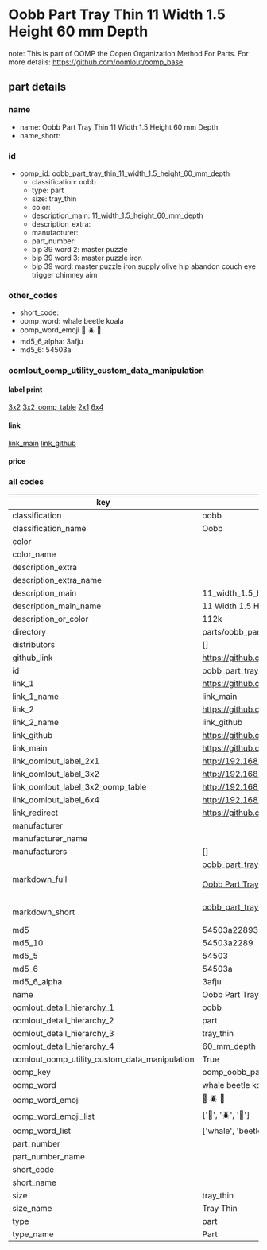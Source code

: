 # Oobb Part Tray Thin 11 Width 1.5 Height 60 mm Depth  

note: This is part of OOMP the Oopen Organization Method For Parts. For more details: https://github.com/oomlout/oomp_base

##  part details
  







### name
* name: Oobb Part Tray Thin 11 Width 1.5 Height 60 mm Depth
* name_short: 
### id
* oomp_id: oobb_part_tray_thin_11_width_1.5_height_60_mm_depth
  * classification: oobb
  * type: part
  * size: tray_thin
  * color: 
  * description_main: 11_width_1.5_height_60_mm_depth
  * description_extra: 
  * manufacturer: 
  * part_number: 
  * bip 39 word 2: master puzzle
  * bip 39 word 3: master puzzle iron
  * bip 39 word: master puzzle iron supply olive hip abandon couch eye trigger chimney aim

### other_codes
* short_code: 
* oomp_word: whale beetle koala
* oomp_word_emoji :whale: :beetle: :koala:
* md5_6_alpha: 3afju
* md5_6: 54503a






### oomlout_oomp_utility_custom_data_manipulation
#### label print
[3x2](http://192.168.1.245:1112/?label=oomp%203afju)
[3x2_oomp_table](http://192.168.1.108:1112/?label=oomp%203afju)
[2x1](http://192.168.1.242:1112/?label=oomp%203afju)
[6x4](http://192.168.1.55:1112/?label=oomp%203afju)    

#### link

[link_main](https://github.com/oomlout/oomlout_oomp_version_1_messy/tree/main/parts/oobb_part_tray_thin_11_width_1.5_height_60_mm_depth) [link_github](https://github.com/oomlout/oomlout_oomp_version_1_messy/tree/main/parts/oobb_part_tray_thin_11_width_1.5_height_60_mm_depth)                             

#### price







### all codes 
| key | value |  
| --- | --- |  
| classification | oobb |  
| classification_name | Oobb |  
| color |  |  
| color_name |  |  
| description_extra |  |  
| description_extra_name |  |  
| description_main | 11_width_1.5_height_60_mm_depth |  
| description_main_name | 11 Width 1.5 Height 60 mm Depth |  
| description_or_color | 112k |  
| directory | parts/oobb_part_tray_thin_11_width_1.5_height_60_mm_depth |  
| distributors | [] |  
| github_link | https://github.com/oomlout/oomlout_oomp_part_src/tree/main/parts/oobb_part_tray_thin_11_width_1.5_height_60_mm_depth |  
| id | oobb_part_tray_thin_11_width_1.5_height_60_mm_depth |  
| link_1 | https://github.com/oomlout/oomlout_oomp_version_1_messy/tree/main/parts/oobb_part_tray_thin_11_width_1.5_height_60_mm_depth |  
| link_1_name | link_main |  
| link_2 | https://github.com/oomlout/oomlout_oomp_version_1_messy/tree/main/parts/oobb_part_tray_thin_11_width_1.5_height_60_mm_depth |  
| link_2_name | link_github |  
| link_github | https://github.com/oomlout/oomlout_oomp_version_1_messy/tree/main/parts/oobb_part_tray_thin_11_width_1.5_height_60_mm_depth |  
| link_main | https://github.com/oomlout/oomlout_oomp_version_1_messy/tree/main/parts/oobb_part_tray_thin_11_width_1.5_height_60_mm_depth |  
| link_oomlout_label_2x1 | http://192.168.1.242:1112/?label=oomp%203afju |  
| link_oomlout_label_3x2 | http://192.168.1.245:1112/?label=oomp%203afju |  
| link_oomlout_label_3x2_oomp_table | http://192.168.1.108:1112/?label=oomp%203afju |  
| link_oomlout_label_6x4 | http://192.168.1.55:1112/?label=oomp%203afju |  
| link_redirect | https://github.com/oomlout/oomlout_oomp_version_1_messy/tree/main/parts/oobb_part_tray_thin_11_width_1.5_height_60_mm_depth |  
| manufacturer |  |  
| manufacturer_name |  |  
| manufacturers | [] |  
| markdown_full | [oobb_part_tray_thin_11_width_1.5_height_60_mm_depth](none)<br>[](none)<br>[Oobb Part Tray Thin 11 Width 1.5 Height 60 Mm Depth](none)<br><br> |  
| markdown_short | [oobb_part_tray_thin_11_width_1.5_height_60_mm_depth](none)<br><br> |  
| md5 | 54503a228930e001afcd1d9cecabbc45 |  
| md5_10 | 54503a2289 |  
| md5_5 | 54503 |  
| md5_6 | 54503a |  
| md5_6_alpha | 3afju |  
| name | Oobb Part Tray Thin 11 Width 1.5 Height 60 mm Depth |  
| oomlout_detail_hierarchy_1 | oobb |  
| oomlout_detail_hierarchy_2 | part |  
| oomlout_detail_hierarchy_3 | tray_thin |  
| oomlout_detail_hierarchy_4 | 60_mm_depth |  
| oomlout_oomp_utility_custom_data_manipulation | True |  
| oomp_key | oomp_oobb_part_tray_thin_11_width_1.5_height_60_mm_depth |  
| oomp_word | whale beetle koala |  
| oomp_word_emoji | :whale: :beetle: :koala: |  
| oomp_word_emoji_list | [':whale:', ':beetle:', ':koala:'] |  
| oomp_word_list | ['whale', 'beetle', 'koala'] |  
| part_number |  |  
| part_number_name |  |  
| short_code |  |  
| short_name |  |  
| size | tray_thin |  
| size_name | Tray Thin |  
| type | part |  
| type_name | Part |  
